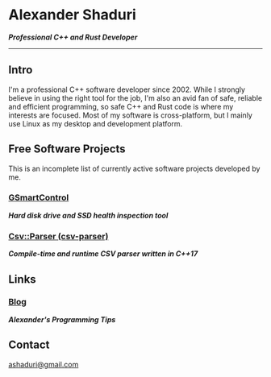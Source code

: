 # Alexander Shaduri

***Professional C++ and Rust Developer***

---

## Intro

I'm a professional C++ software developer since 2002. While I strongly believe in using the right tool for the job, I'm also an avid fan of safe, reliable and efficient programming, so safe C++ and Rust code is where my interests are focused. Most of my software is cross-platform, but I mainly use Linux as my desktop and development platform.

## Free Software Projects

This is an incomplete list of currently active software projects developed by me.

### [GSmartControl](https://gsmartcontrol.shaduri.dev)
***Hard disk drive and SSD health inspection tool***


### [Csv::Parser (csv-parser)](https://github.com/ashaduri/csv-parser)
***Compile-time and runtime CSV parser written in C++17***

## Links

### [Blog](https://blog.shaduri.dev)
***Alexander's Programming Tips***

## Contact

[ashaduri@gmail.com](mailto:ashaduri@gmail.com)

